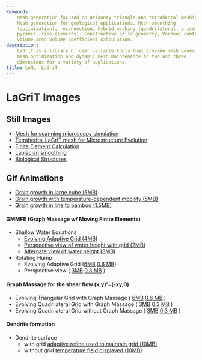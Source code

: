 ```yaml
---
Keywords: 
    Mesh generation focused on Delaunay triangle and tetrahedral meshing.
    Mesh generation for geological applications. Mesh smoothing
    (optimization), reconnection, hybrid meshing (quadrilateral, prism,
    pyramid, line elements). Constructive solid geometry, Voronoi control
    volume area volume coefficient calculation.
description: 
    LaGriT is a library of user callable tools that provide mesh generation,
    mesh optimization and dynamic mesh maintenance in two and three
    dimensions for a variety of applications.
title: LANL  LaGriT 
---
```




 
LaGriT Images
=============

Still Images
------------

-   [Mesh for scanning microscopy simulation](denise.smd)
-   [Tetrahedral LaGriT mesh for Microstructure Evolution](tinkas.smd)
-   [Finite Element Calculation](finite.smd)
-   [Laplacian smoothing](tee.smd)
-   [Biological Structures](pdfs/biology.pdf)

Gif Animations
--------------

-   [Grain growth in large cube (5MB)](movies/99.gif)
-   [Grain growth with temperature-dependent mobility
    (5MB)](new_md/tmap-a.gif)
-   [Grain growth in line to bamboo (1.5MB)](new_md/tmap.gif)

#### GMMFE (Graph Massage w/ Moving Finite Elements)

-   Shallow Water Equations
    -   [Evolving Adaptive Grid
        (4MB)](new_md/vertgridshort_swe_10-3.gif)
    -   [Perspective view of water height with grid
        (2MB)](new_md/sidegridshort_swe_10-3.gif)
    -   [Alternate view of water height
        (3MB)](new_md/backsideshort_swe_10-3.gif)
-   Rotating Hump
    -   Evolving Adaptive Grid
        ([6MB](new_md/vertgrid_rotation_10-4.gif) [0.6
        MB](new_md/vertgridshort_rotation_10-4.gif))
    -   Perspective view ( [3MB](new_md/side_rotation_10-4.gif)  [0.3
        MB](new_md/sideshort_rotation_10-4.gif) )

#### Graph Massage for the shear flow (x,y)'=(-xy,0)

-   Evolving Triangular Grid with Graph Massage (
    [6MB](new_md/gmtri_shear.gif)  [0.6
    MB](new_md/gmtrishort_shear.gif) )
-   Evolving Quadrilateral Grid with Graph Massage (
    [3MB](new_md/gmquad_shear.gif)  [0.3
    MB](new_md/gmquadshort_shear.gif) )
-   Evolving Quadrilateral Grid without Graph Massage (
    [3MB](new_md/nogmquad_shear.gif)  [0.3
    MB](new_md/nogmquadshort_shear.gif) )

#### Dendrite formation

-   Dendrite surface
    -   with grid [adaptive refine used to maintain grid
        (10MB)](new_md/dendrite.gif)
    -   without grid [temperature field displayed
        (10MB)](new_md/dendriteng.gif)



